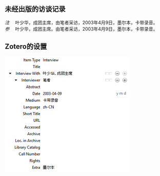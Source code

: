 ## 未经出版的访谈记录
*注* 　叶少华，成团主席，由笔者采访，2003年4月9日，墨尔本，卡带录音。   
*参* 　叶少华，成团主席。由笔者采访，2003年4月9日，墨尔本，卡带录音。

## Zotero的设置
![未经出版的访谈记录](images/InterviewChinese.png)

